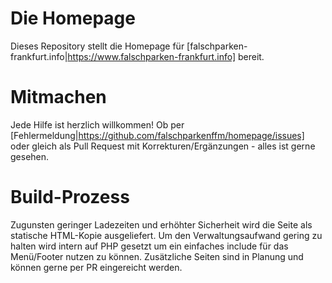 # Die Homepage #
Dieses Repository stellt die Homepage für [falschparken-frankfurt.info|https://www.falschparken-frankfurt.info] bereit.

# Mitmachen #
Jede Hilfe ist herzlich willkommen! Ob per [Fehlermeldung|https://github.com/falschparkenffm/homepage/issues] oder gleich als Pull Request mit Korrekturen/Erg&auml;nzungen - alles ist gerne gesehen.

# Build-Prozess #
Zugunsten geringer Ladezeiten und erh&ouml;hter Sicherheit wird die Seite als statische HTML-Kopie ausgeliefert. Um den Verwaltungsaufwand gering zu halten wird intern auf PHP gesetzt um ein einfaches include für das Men&uuml;/Footer nutzen zu k&ouml;nnen. Zus&auml;tzliche Seiten sind in Planung und können gerne per PR eingereicht werden.
